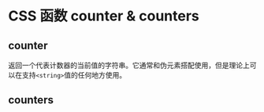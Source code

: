 # CSS 函数 counter & counters

## counter

返回一个代表计数器的当前值的字符串。它通常和伪元素搭配使用，但是理论上可以在支持`<string>`值的任何地方使用。

## counters
